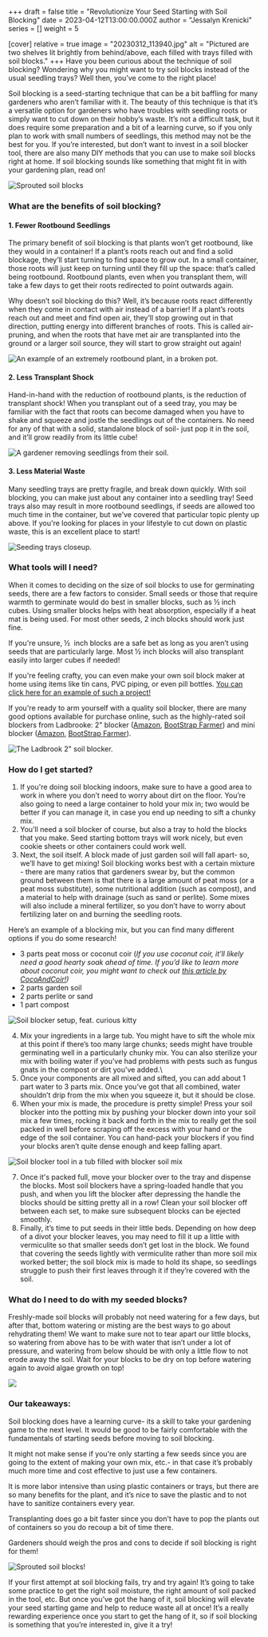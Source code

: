 +++
draft = false
title = "Revolutionize Your Seed Starting with Soil Blocking"
date = 2023-04-12T13:00:00.000Z
author = "Jessalyn Krenicki"
series = []
weight = 5

[cover]
relative = true
image = "20230312_113940.jpg"
alt = "Pictured are two shelves lit brightly from behind/above, each filled with trays filled with soil blocks."
+++
Have you been curious about the technique of soil blocking? Wondering why you might want to try soil blocks instead of the usual seedling trays? Well then, you’ve come to the right place!

Soil blocking is a seed-starting technique that can be a bit baffling for many gardeners who aren’t familiar with it. The beauty of this technique is that it’s a versatile option for gardeners who have troubles with seedling roots or simply want to cut down on their hobby’s waste. It’s not a difficult task, but it does require some preparation and a bit of a learning curve, so if you only plan to work with small numbers of seedlings, this method may not be the best for you. If you’re interested, but don’t want to invest in a soil blocker tool, there are also many DIY methods that you can use to make soil blocks right at home. If soil blocking sounds like something that might fit in with your gardening plan, read on!

![Sprouted soil blocks](20230410_101348.jpg)

### What are the benefits of soil blocking?

#### 1. Fewer Rootbound Seedlings

The primary benefit of soil blocking is that plants won’t get rootbound, like they would in a container! If a plant’s roots reach out and find a solid blockage, they’ll start turning to find space to grow out. In a small container, those roots will just keep on turning until they fill up the space: that’s called being rootbound. Rootbound plants, even when you transplant them, will take a few days to get their roots redirected to point outwards again.

Why doesn’t soil blocking do this? Well, it’s because roots react differently when they come in contact with air instead of a barrier! If a plant’s roots reach out and meet and find open air, they’ll stop growing out in that direction, putting energy into different branches of roots. This is called air-pruning, and when the roots that have met air are transplanted into the ground or a larger soil source, they will start to grow straight out again! 

![An example of an extremely rootbound plant, in a broken pot.](https://img.freepik.com/premium-photo/growing-roots-broken-plant-pot_127755-1851.jpg?w=1480)

#### 2. Less Transplant Shock

Hand-in-hand with the reduction of rootbound plants, is the reduction of transplant shock! When you transplant out of a seed tray, you may be familiar with the fact that roots can become damaged when you have to shake and squeeze and jostle the seedlings out of the containers. No need for any of that with a solid, standalone block of soil- just pop it in the soil, and it’ll grow readily from its little cube!

![A gardener removing seedlings from their soil.](woman-transplants-pepper-seedlings-into-large-containers-hobby-gardening-pepper-dive.jpg)

#### 3. Less Material Waste

Many seedling trays are pretty fragile, and break down quickly. With soil blocking, you can make just about any container into a seedling tray! Seed trays also may result in more rootbound seedlings, if seeds are allowed too much time in the container, but we’ve covered that particular topic plenty up above. If you're looking for places in your lifestyle to cut down on plastic waste, this is an excellent place to start!

![Seeding trays closeup.](https://img.freepik.com/free-photo/close-up-seedlings-greenhouse_23-2148269667.jpg?w=1480&t=st=1681098472~exp=1681099072~hmac=00563d63efd485e10f569c3463f5e6f330e0b18b7c496d730c374fe800a53a03)

### What tools will I need?

When it comes to deciding on the size of soil blocks to use for germinating seeds, there are a few factors to consider. Small seeds or those that require warmth to germinate would do best in smaller blocks, such as ½ inch cubes. Using smaller blocks helps with heat absorption, especially if a heat mat is being used. For most other seeds, 2 inch blocks should work just fine. 

If you're unsure, ½  inch blocks are a safe bet as long as you aren’t using seeds that are particularly large. Most ½ inch blocks will also transplant easily into larger cubes if needed!

If you're feeling crafty, you can even make your own soil block maker at home using items like tin cans, PVC piping, or even pill bottles. [You can click here for an example of such a project!](https://www.theprairiehomestead.com/2014/04/diy-soil-block-maker.html)

If you're ready to arm yourself with a quality soil blocker, there are many good options available for purchase online, such as the highly-rated soil blockers from Ladbrooke: 2" blocker ([Amazon](https://amzn.to/43euC5L), [BootStrap Farmer](https://collabs.shop/o5gco5)) and mini blocker ([Amazon](https://www.amazon.com/Ladbrooke-Genuine-Mini-Soil-Blocker/dp/B0793MDSKT), [BootStrap Farmer](https://collabs.shop/ggjycm)). 

![The Ladbrook 2" soil blocker.](soil-blocker.jpg "The Ladbrook 2\" soil blocker.")

### How do I get started?

1. If you're doing soil blocking indoors, make sure to have a good area to work in where you don’t need to worry about dirt on the floor. You’re also going to need a large container to hold your mix in; two would be better if you can manage it, in case you end up needing to sift a chunky mix.
2. You’ll need a soil blocker of course, but also a tray to hold the blocks that you make. Seed starting bottom trays will work nicely, but even cookie sheets or other containers could work well. 
3. Next, the soil itself. A block made of just garden soil will fall apart- so, we’ll have to get mixing! Soil blocking works best with a certain mixture - there are many ratios that gardeners swear by, but the common ground between them is that there is a large amount of peat moss (or a peat moss substitute), some nutritional addition (such as compost), and a material to help with drainage (such as sand or perlite). Some mixes will also include a mineral fertilizer, so you don’t have to worry about fertilizing later on and burning the seedling roots.

Here’s an example of a blocking mix, but you can find many different options if you do some research!

* 3 parts peat moss or coconut coir (*If you use coconut coir, it’ll likely need a good hearty soak ahead of time. If you’d like to learn more about coconut coir, you might want to check out [this article by CocoAndCoir!](https://cocoandcoir.com/blogs/coir-compost/how-to-use-coconut-coir-in-gardening))*
* 2 parts garden soil
* 2 parts perlite or sand
* 1 part compost

![Soil blocker setup, feat. curious kitty](curious-cat.jpg)

4. Mix your ingredients in a large tub. You might have to sift the whole mix at this point if there’s too many large chunks; seeds might have trouble germinating well in a particularly chunky mix. You can also sterilize your mix with boiling water if you’ve had problems with pests such as fungus gnats in the compost or dirt you've added.\
5. Once your components are all mixed and sifted, you can add about 1 part water to 3 parts mix. Once you’ve got that all combined, water shouldn’t drip from the mix when you squeeze it, but it should be close.
6. When your mix is made, the procedure is pretty simple! Press your soil blocker into the potting mix by pushing your blocker down into your soil mix a few times, rocking it back and forth in the mix to really get the soil packed in well before scraping off the excess with your hand or the edge of the soil container. You can hand-pack your blockers if you find your blocks aren’t quite dense enough and keep falling apart.

![Soil blocker tool in a tub filled with blocker soil mix](20230312_104738.jpg)

7. Once it's packed full, move your blocker over to the tray and dispense the blocks. Most soil blockers have a spring-loaded handle that you push, and when you lift the blocker after depressing the handle the blocks should be sitting pretty all in a row! Clean your soil blocker off between each set, to make sure subsequent blocks can be ejected smoothly.
8. Finally, it’s time to put seeds in their little beds. Depending on how deep of a divot your blocker leaves, you may need to fill it up a little with vermiculite so that smaller seeds don’t get lost in the block. We found that covering the seeds lightly with vermiculite rather than more soil mix worked better; the soil block mix is made to hold its shape, so seedlings struggle to push their first leaves through it if they’re covered with the soil.

### What do I need to do with my seeded blocks?

Freshly-made soil blocks will probably not need watering for a few days, but after that, bottom watering or misting are the best ways to go about rehydrating them! We want to make sure not to tear apart our little blocks, so watering from above has to be with water that isn’t under a lot of pressure, and watering from below should be with only a little flow to not erode away the soil. Wait for your blocks to be dry on top before watering again to avoid algae growth on top!

![](20230312_110709.jpg)

### Our takeaways:

Soil blocking does have a learning curve- its a skill to take your gardening game to the next level. It would be good to be fairly comfortable with the fundamentals of starting seeds before moving to soil blocking. 

It might not make sense if you're only starting a few seeds since you are going to the extent of making your own mix, etc.- in that case it’s probably much more time and cost effective to just use a few containers.

It is more labor intensive than using plastic containers or trays, but there are so many benefits for the plant, and it’s nice to save the plastic and to not have to sanitize containers every year. 

Transplanting does go a bit faster since you don't have to pop the plants out of containers so you do recoup a bit of time there.

Gardeners should weigh the pros and cons to decide if soil blocking is right for them!

![Sprouted soil blocks!](20230410_101324.jpg)

If your first attempt at soil blocking fails, try and try again! It’s going to take some practice to get the right soil moisture, the right amount of soil packed in the tool, etc. But once you’ve got the hang of it, soil blocking will elevate your seed starting game and help to reduce waste all at once! It’s a really rewarding experience once you start to get the hang of it, so if soil blocking is something that you’re interested in, give it a try!